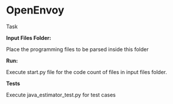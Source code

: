 # OpenEnvoy
Task


**Input Files Folder:**

Place the programming files to be parsed inside this folder

**Run:**

Execute start.py file for the code count of files in input files folder.

**Tests**

Execute java_estimator_test.py for test cases

